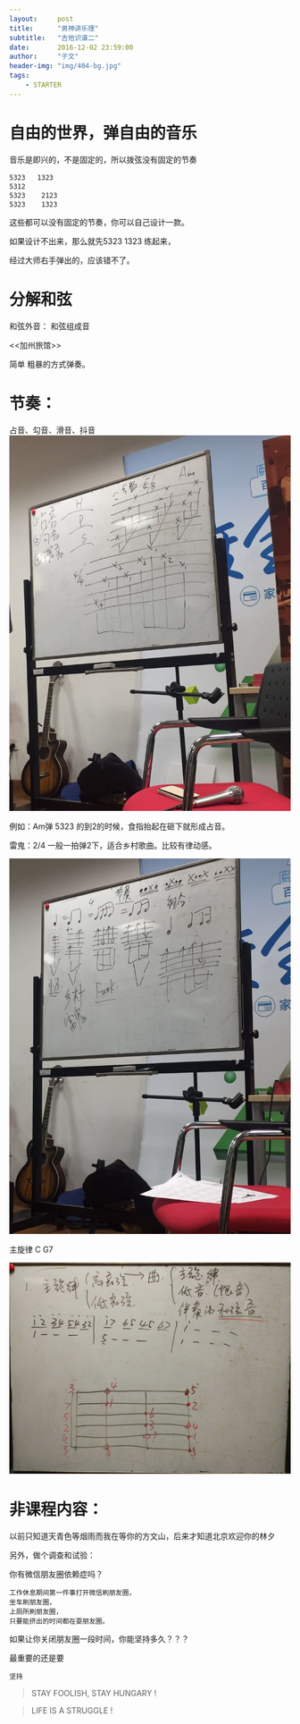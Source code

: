 ```yaml
---
layout:     post
title:      "男神讲乐理"
subtitle:   "吉他识谱二"
date:       2016-12-02 23:59:00
author:     "子文"
header-img: "img/404-bg.jpg"
tags:
    - STARTER
---
```




# 自由的世界，弹自由的音乐

音乐是即兴的，不是固定的，所以拨弦没有固定的节奏


	5323   1323 	
    5312
    5323    2123
    5323    1323
   
这些都可以没有固定的节奏，你可以自己设计一款。

如果设计不出来，那么就先5323 1323 练起来，

经过大师右手弹出的，应该错不了。


# 分解和弦

和弦外音：
和弦组成音

<<加州旅馆>>

简单 粗暴的方式弹奏。

# 节奏：

占音、勾音、滑音、抖音	
![节奏](/img/2016-12-02/WechatIMG3.jpeg)

例如：Am弹 5323 的到2的时候，食指抬起在砸下就形成占音。

雷鬼：2/4 一般一拍弹2下，适合乡村歌曲。比较有律动感。

![雷鬼](/img/2016-12-02/WechatIMG2.jpeg)

主旋律 C   G7

![主旋律](/img/2016-12-02/WechatIMG1.jpeg)

# 非课程内容：

以前只知道天青色等烟雨而我在等你的方文山，后来才知道北京欢迎你的林夕

另外，做个调查和试验：

你有微信朋友圈依赖症吗？

	工作休息期间第一件事打开微信刷朋友圈，			
	坐车刷朋友圈，
	上厕所刷朋友圈，
	只要能挤出的时间都在耍朋友圈。

如果让你关闭朋友圈一段时间，你能坚持多久？？？



最重要的还是要 

```
坚持
```


>  STAY FOOLISH, STAY HUNGARY !


>  LIFE IS A STRUGGLE !



























